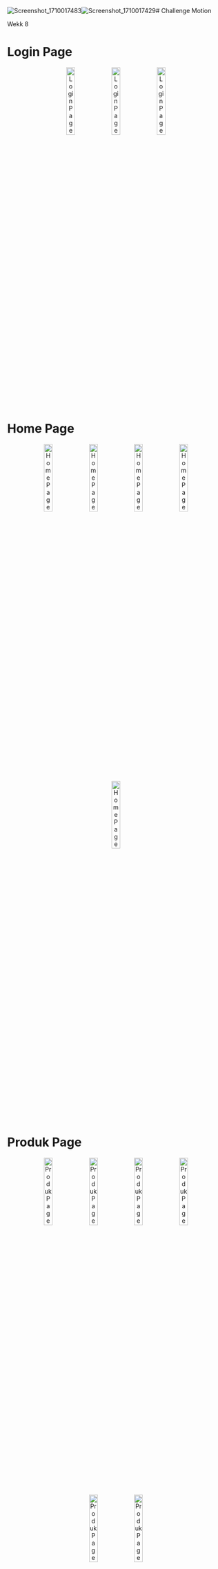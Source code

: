 ![Screenshot_1710017483](https://github.com/ardhiancalwa/intern-motion/assets/75600806/0b6f40a3-66cd-45ad-962d-9c64e0ae3d53)![Screenshot_1710017429](https://github.com/ardhiancalwa/intern-motion/assets/75600806/a349e1b8-d4f3-4fb8-b700-9d1179d9a155)# Challenge Motion

Wekk 8

# Login Page

<p align="center">
  <img src="https://github.com/ardhiancalwa/intern-motion/assets/75600806/d90adcf3-0b24-45ab-8f2e-cc4c53f5fe34" alt="Login Page" style="width:20%;">
  <img src="https://github.com/ardhiancalwa/intern-motion/assets/75600806/8d243174-5f20-4602-84e7-de9a3c24db21" alt="Login Page" style="width:20%;">
  <img src="https://github.com/ardhiancalwa/intern-motion/assets/75600806/44d3b1ff-1142-4c75-b5d4-7a6eb9d9a2ba" alt="Login Page" style="width:20%;">
</p>

# Home Page

<p align="center">
  <img src="https://github.com/ardhiancalwa/intern-motion/assets/75600806/31a6e1cf-27f0-46f9-969f-26f6023bb131" alt="Home Page" style="width:20%;">
  <img src="https://github.com/ardhiancalwa/intern-motion/assets/75600806/e03b31ee-02ae-4860-a9f7-9200e1a47c96" alt="Home Page" style="width:20%;">
  <img src="https://github.com/ardhiancalwa/intern-motion/assets/75600806/fcb4635d-5459-4b50-ab97-ecd6d88dc254" alt="Home Page" style="width:20%;">
  <img src="https://github.com/ardhiancalwa/intern-motion/assets/75600806/c402ddb0-a4c6-473f-8353-96b997cfc4b0" alt="Home Page" style="width:20%;">
  <img src="https://github.com/ardhiancalwa/intern-motion/assets/75600806/d6f5fa06-6f8a-4420-92f0-3c71b570e45c" alt="Home Page" style="width:20%;">
</p>

# Produk Page

<p align="center">
  <img src="https://github.com/ardhiancalwa/intern-motion/assets/75600806/1ee35dbc-f8e2-4065-9648-b494f5111780" alt="Produk Page" style="width:20%;">
  <img src="https://github.com/ardhiancalwa/intern-motion/assets/75600806/95fc6264-6ec5-4120-bdbd-32381def2d09" alt="Produk Page" style="width:20%;">
  <img src="https://github.com/ardhiancalwa/intern-motion/assets/75600806/f18e81f6-f361-43de-811f-4e942137ae8d" alt="Produk Page" style="width:20%;">
  <img src="https://github.com/ardhiancalwa/intern-motion/assets/75600806/afd856e4-3789-41f2-83cf-4981b4e31eda" alt="Produk Page" style="width:20%;">
  <img src="https://github.com/ardhiancalwa/intern-motion/assets/75600806/d4758304-d0a0-4a0e-b998-1a625e7b5c00" alt="Produk Page" style="width:20%;">
  <img src="https://github.com/ardhiancalwa/intern-motion/assets/75600806/ee30f988-4137-4a19-802e-70eef181dc32" alt="Produk Page" style="width:20%;">
</p>

# Riwayat Page

<p align="center">
  <img src="https://github.com/ardhiancalwa/intern-motion/assets/75600806/94d8ae38-339e-4eb3-9fbf-42a70056d9f4" alt="Riwayat Page" style="width:20%;">
</p>

# Profile Page

<p align="center">
  <img src="https://github.com/ardhiancalwa/intern-motion/assets/75600806/2d39f77c-9f0d-48ad-bb8b-bca9f5da96e4" alt="Profile Page" style="width:20%;">
  <img src="https://github.com/ardhiancalwa/intern-motion/assets/75600806/7946db45-0d2f-4409-8dc7-c3338083140e" alt="Profile Page" style="width:20%;">
  <img src="https://github.com/ardhiancalwa/intern-motion/assets/75600806/013868d2-bed6-4cc5-8ace-92df9bc6c075" alt="Profile Page" style="width:20%;">
  <img src="https://github.com/ardhiancalwa/intern-motion/assets/75600806/037e5604-bc76-4c55-9c24-3a7fe66d59e9" alt="Profile Page" style="width:20%;">
</p>

















